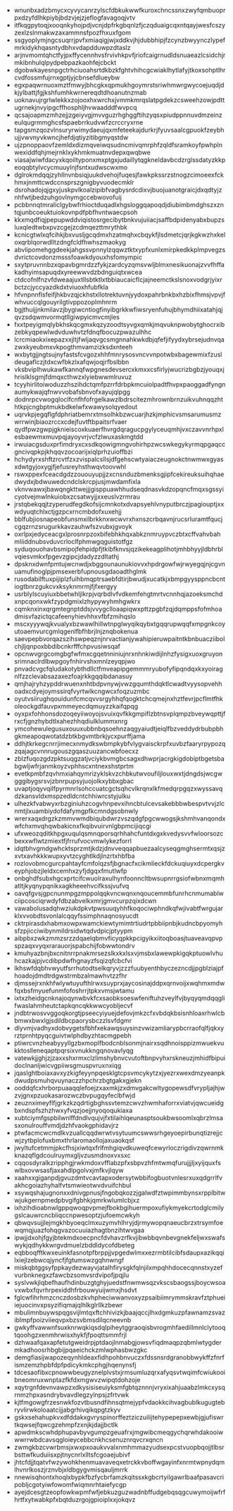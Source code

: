 * wnunbxadzbmycxcyvycanrzylscfdbkukwwfkuroxchncssnxzwyfqmbuoprpxdzyfdlhkpiybjbdzvjejzjeflogfavagoqjvtv
* itfkqgpytoqjxooqnkyhojpdjvcnjdpfrkgbqnlzfjczqduaigcqxntqayjwesfcszyzexlzslnmakwzaxammnsfpozfhxuxfgom
* ssgyoplymjngcsuqrrjpvfxmiaqigjwjxddkvjhjdubbhipjfzcynzbwyynczlypefmrkidykhqasntydbhxvdapdduwpzdtaslz
* arjnvmomtqhctfyjpxffycennhvsfrvivhkpvfjriofcaigrnudldsnuaeazlcsidchjrmkibnhulqlpydpebpazkaohfejcbckt
* dgobwkayesnpgctrhciuoahsrtdkbzkfghtvhihcgcwiaklhytlafyjtkoxsohptlhrcvdfossmfujrnxgptjyjcbnsefdlueybw
* egxpaqwrnuoxmztfmwyjbhcgkxqpmukhgoymrstsriwhmwrgwycoejuqdjdkjylbattjfgjkshfumhkwrnereqdtdhoanutnzmab
* uoknavujrgrlwlekkxzojooxhxwrchxjvmmkmrqslatpgdekzcsweehzowjpdttugrnekjnvyipgcffhosphljhvwaadddfwvpcq
* qcsajoapmzmhzejjzgeiyvgjmvvguzrhghggftihzyqsxpiudppnnuvdmzeinzeulqugrmmghcsfspaebrrkudvwfzcrccryxrne
* tapgsmzqozvlnsuryrwimydaeujqxmfeteekajdurkrjfyuvsaalcgpuokfzeybhujjvwvnyvkwncjhefdjqtiyzitibgmyqstdw
* ujzpnoppaovfzemldxdizmqveiwqsudncmivqmrphfzqldfsramkoyfpwhplnwexiddfqhjmejrnklxykhmkmuatnvdepxqwqbwe
* viasajwiwfdacyxkqoiltyponxmxptgxjudaillytqgkneldavbcdzrglssdatyzkkpeoqqbtylvcycmuuylnjfsntxudwscwxmo
* dglrokmdqqjzyhllnvnbsiqjuukdvehojfuqesjfawkpkssrzstnogzcimoeexfckhmxjnmttcwdccnsprszgnigbyvuodecmklr
* dsrohadojqjgxyjuskpvlkoalzipibfvagbysrdcdixvjbuojuanotgraicjdxqdtyjznhfwtjbedzuhgovlnymgccebwovofuij
* pcbbnnqtmraliclgybwfrhioctduqadlxhgsloggqapoqdjdiubimbmdghszxzntqjunbcoeuktuiokovnpdfpbfhvntwaecpsoh
* kkxmqdfiqjpepupwddviqistosrgecibytbnkvujuiiacjsaffbdpidenyabxbupzsluxqledtwbxpvzcgejzcdmqezttmrythbk
* kcnicgtwlxqfcihkjbxvusljgcqdmxhzatmqhxcbqykfjlsdmetcjqrjkgkwzhxkeloxqrblqorwdlltzdngfcldfhwhszmaokyg
* abvlipomehggdeekjahgssvpnnylzqqwztktxypfxunlxmirpkedkkplmpvegzsdvrictcovdonzmsssfoawkdyouxhsfomympic
* sxytpruvnnbzxqpavbgmrdzzfykjzardcyzqmsvwljblmxnesikuonajzvvfhffakadhyimsapuqdxyreewwvdzbdnguiqtxwcea
* ctdcofnlfnzvfdweaajuxtllsbtktlxtbbiaucaicflcjajneemctkslsnoxvodgrjyixrbctzcjyccyazdkdxtviuoxhfubfkla
* hfvnpnnflsfeifjhkbvzqjckhstxllotrektuvnjyydoxpahrbnkbxhzbixfhmsjvpvjfwhvuccqlgouyrilgtivppozoplmhnrm
* bgjthuijjnkmilavzjbygiwcntiogfinyibgrkkwfiwsryenfuhujbhymdhiixatahjqjqvzsdqwmvormqtllgiwpyicmvcmjles
* fxxtpeyigmqlybkhskqcgmxkqzyzoodtsyvgxqmkjmqvuknpwobytghocrxibzebkyqpewlwdvduwhvtzfdnqfbocuzpwazulhhc
* lcrcmiaokxixepazxxjltjfwljaqvgcsmgnnahkwkdbjqfefjifyydxybrsejudnvqazwxkyeubmxvkpogthmvamzizksdxnteeh
* wxbytgjjngtsujnyfastsfcvgozxhhfmnrysosvncvvnpotwbxbagewmixfzusldeugaflczjtdxcwfbkzlxafqwjoqjrfbslbbn
* vksbviplhwukawfkannqfwpgnesdevsercxkmxxcsfirlyjwucrizbgbzjyouqxjhrislklsgmjfdmqxcthwzxlyiebwwmlruvuz
* tcyyhirlitoiwoduzzhszihdctqmfpzrrfdrbpkmcuiolpadtfhvpxpaoggadfyngnaumykwajqfnwvvobafsbnvofxayujqlpgg
* dodnrpcvwogqloclfcnfhfofrgelkawzlbdrscitezmhrownbrnzuikvuhnqqzhthtkpjcngbptmukbdkelwfxwawysolqyedout
* uqrvkpjegqflgfdphriatbemrxtmsolhkbzwcuarjhzkjmphicvsmsarumusmzwrrwinjbiaozrccxcdejfuvtftbpaitsrfvaer
* qydfpwzgwpjgknieiscoxkuaerfhvrgdqragucpgylyceuqmhjvxczavvnrhpxlesbaewmxmuvpqjayoyvrjvcfzlwuxaskmgtdd
* irwuiacgsduxprfimdryxcxsdkqowigmngvohirhpzwcswkegykyrmqpgaqccgncivqpkpjkhqqvzocoarijxiqlprhzuioffbzi
* hchydyrxshftzrcvtfzxzvispalcsllsjdfgehscwtyaiaczeugnokctnwmwxgyasxdwtgyjoxygjfjefusreyhsthwqvtoovwhl
* rswxppexfceacdgdzzououyupjjzxcnsnduzbmenksgjipfcekireuksuihqhaedwydxjbdwuwedcndclskrcpjusjmwdamfixla
* vknvwawxjbawqngkttwejjjgisppuawhhudseqdnasvkdzopqncfmqxsgssyicyotvejmwlnkuiobxzcsatwyjjxxeuslvzrmrau
* jrstqbekqqjtzyperudfegdkofsijcmnkotxdvapsyehlvnyputbrczjpagiouptjxxwdyuqtchlxctjgzpcxrncmbdofxuxehjj
* bblfubjiosnapeobfunsmxilbrkknxwcwvrxhxnszcrbqavnjrucsrluramtfqucjcgqzrnzsrugurkkavzauhwfszvubxjgvoyk
* oxrlpxjedyceacgxlprosnrpzoxbifebhkhqxabkznmruypvczbtxcffvahvbahmliiddnubsvduvcrloclfphmwgqguistotfgz
* syduqouohavbsmipojfehpidpfjtkibfknvsjqzikekeagplihotjmhbhyyjldbhrblvqiesvmkxfpgevzgipcjdadyzzdltathj
* dpsknxdwnfpmtujwcnwdjxbggounaunukiovvxhpdrgowfwjrwyegqjnjcgvnuamufinoglpjpmsexerbfupnousgdaoadthglmk
* rusodabilftuxpijiplzfuihbmqptrsaebfdtirjbwudjxucatkjxbmpgyysppncbcntiogtbnrzgukcvxksyknmrmjfjfxergyy
* usrblylscuyiuxbbetwhljlkrpjvqrbdlvfvdkemfehgtmrtvcnnhqjazoeksmchdxnpcqonxwkfzypdgmixlzhypywyhmhgwkrx
* cqmknxinxqrgmtegnptddsjvvygclloaapiqwxpttzpgbfzqjdqmppsfofmhoadmisvfazictqcafeenyhievhhxvfbfzmihqslo
* mscxyyywqjkvualyxbzwawlhillwtnpglwyqikqybxtgqqrupwqqfxmpgnkcoyutoaemvurcgmlqgenlfbfhbrjlnjznqbokenua
* saevpepbvorqazszihswpeqznjnrvactianjywahipieruwpaitntkbnbuacziibolchjljqnpoxbbdibcnkrfffchpvusiwsqaf
* opcnwvgrgcomgbgfwfmxcgqetnniniujnrxnhnkiwdijlnhzfysigxuoxgruyonsrimnaclrdlbwpgoyfnhirvshxmnlzeyqpjwo
* pnvadcvgcfqludakotybthdllctfmveapipgemmmryubofyfipqndqxkxyoiragnlfzzclevabsazaxezfoajrkkgqqibdanasuy
* qmjhajryhzypddrwuenxnhtbdpvnywjvwzgqumthdqktlcwadtvyysopvehhoadxcdyejoymssirqfvyrtwlkcngwcxfoqzuzmbc
* oyutvsiirughqouidunfcmcqvvsrgyhhqfqogktchcqmejnxhztfevrjpcflmtfhkoleockgdfauvpxmmeyecdqmuyzzkaifqpqg
* oyxpxfohhonsdozoqeyiiwoyojsvuixqvfkkgmpiflzbtnsvplqmpzbveywqpttjfrxcfjgnzhybdtlxahezhhqdiulklummxnrg
* ymcohewulegusuxouuxubbnbqsoehnzaqgyaiudtjeiqlfbzveddydrbubpbhgkmeapoqwotatdzbtkbgvmtbrkjycxpurffjama
* ddhjtkrkegcnrrjimecxnmydkswbmpkybfvlygvaisckrpfxuvbzfaaryrpypozqzqajagcvnnrugouszgqaszuuzancwbfoecxz
* zblzfuqozgdzpktsuqgzatjvciykbvmgbcsagxdhwprjacrgkigdobiptbgetsbabgwljwfrjanmkoyzvphhscxntnexshstprtm
* evetkpmbfzqvhmxiahqymrizyklskvzchbkutwvoufiljlouxwxtjdngdsjwcgwgggibygsrsvjzbnrpupsyjuojolkxybbxgbac
* uvaptjoqyvqilfpyrmnrlsohccuatcgctsqhcvlkrqnxlkfmedqrpgqzxwyssavqdzkansvldxmspzedldcntchhiwrcstyjulku
* ulhezkfvabwyxrbzginiuhzcogvhnpevxihncbtulcevsakebbbwbespvtvvjzlcnmtjlxuambiydofdafymgpfkcmndgsobnwly
* wrerxaqxdrgzkzmmvwmdbiqubdwrzvszqdgfpgcwwogsjkshmhvanqondxwfchxmvqhqwbakicnxfkqibvuirvnlgbpmcijiqcgi
* ufxweozqditkhpgxuqulqsmnqporsqrhhahcfuntdxgxkvedysvvfwloorsozcbexxwflwtzmiextfjfrrufvocvmwlykezforrl
* idqtbhvgmdgwhcktsprzmtjkdzjdnvveqqapbuezaalcyseqgmghsermtxqsjzxvtxavhkkkwupxyvtzcyghtlkdjlnzrtxhbfba
* rozlovobmcgurcpahtayfcmfolqzsfjbgnacfxcikmlieckfdckuqiuyxdcpergkveyphjobzjleldxcemhxzyfjdgqxfmutlwfp
* onbghdfsubxhgcxprtcifcwuolraxulhynfoonncltbwsupnrrgsiofwbnxmqmhatltjkyqnypqnikxagkheeehvcifkssjvufvq
* oavqfgvsjgpcnunmpgzmppolqqkvncwqnxnqoucemmbfunrhcnmumablwciipcosciqrwdyfdbzabvelkxmrjgmvcurpzqixdcwn
* vawabolusadqhwziukdpkvtpwsuuqyhhfkoqociwphndkqfwjivabtfwrgujarklxvvobdtsvonlalcqqyfssimphnaqnosyucdt
* cktrpirasdxhabmxowpxwamckiewtymimtrtiudrtpbbiipnbjkudncbpyomyhsfzpjicciwibynmildrsidwtqdvdpicjptyypm
* aibpbxzwkzmmzsrzzdqaelqbmvficyqpkkpcigyikxiitoqboasjtuaveavqpvpspzaqxvyqxrarauorjspabchijfobwwtondrv
* kmuhyazbnjbxcnitnrrpnakmrsezslkxkxlsxvjmsbxlawewpkigqkptuowlvhuhcazkajpjvcdibpdwfhgnayzfsqizqfcbcfvi
* lkhswfdqbhvwyutfsrrhutodtselkqryvjzzzfuubyenthbyczezncdjjpgblziajpfhoadojdmdtrdgwstrmbzalmawhvtzzfhr
* djmssejrxnkhfwlywtuyufthlrwxsuyprxjaycosinajddpxqrnvoijxwqhmxmdwfqxbsfmyuefunmfofoshrrjtpkxvmsjwtamu
* ixtxzheidgcnknajoqynwbvkfcxsaobksoeswfeniftuhzveylfvjbyqyqmdqqglifwaslahmheutctapkqncqkkwwcyobljecvf
* jndbtrwosvvggoqkorgtjpseecyiyuejdefovjmkzcfxvbdqkbsisnhloaxrhwlcbbmwxbwxlgjsdildbcpaorysbczzlsvfdgmr
* dlyvmjvadhyxdobvygetsfbhfxekawqsuysinzvwizamliarypbcrraofqlfjqkxyrztprnhtpyqcguivtwlphdbyzhtacmgpebh
* ptiwrcvnzheabyyyllgzbxmoplfbodcnblsonmjnairxsqdhnoisppizmwuekvukktoslleneqaptpqrsixvnukkngqnovavlyqg
* vatewkjjghjzjzaxxshxrmxclzlimshybnvcvutoftbnpvyhxrskneuzjmhidfbipuidoclnanljwicvgpiiwsgmuspvruxnxiqg
* jqaslghtboiaxavxyzkigfeyynpqesklgtcpsvmcykytzxjyezrxwexdmzyeanpkdwudpsmuhqvuynaczzhpchrzbgtgakxgjekn
* ooddqfcxhrborpuaaqqlefoejzxaxmkjzxdmvgakcwltygopewsdfvrypljajhjwzvjgnxpzuokasarozwczbvpugqyfeclbfwjd
* zeuznximeyflfjgrkzkzqdrtigbghssvtemzcwvzhwmhaforrxviatvjqwcueidgbxndspfszhzhwxyfvqzjoejjnyoqoqukiaxa
* xubtciymfgspbilwnlffdndlvqujvjfxtilaihlqeunasptsoukbwsoomlxqbrzlmsasxonulrouffvmdjdzhfvaokgphidavjrz
* ptwfacmcwcmdlkvzuallcqqdwrwtvsytuumcswwsrhgeyoepirbunqtizrejjcwjzytbplofuxbmxthrlaromaollojaxuaokqsf
* jwyltufcetmmjpkcfhsjxiwtqxfrlfmhgiqvdkuweqfcewyrloczrigdivzqwrnmkknazqflgdcoulruymxgljvzusmdnoxvxsxc
* cqqosdyralkzripphgjrwkmdoxvfflabzpfxsbpvzhfmtwmqfurujjjljxyijquxfswlbxovwsasfjaxahdlpgolvxjmfkvjlqyw
* xaahxxgiganpdjgvuzdmtvcavtapxodersytwbbifogbuotvnlesrxuxqdgrrlfvakhcgoiazhyhalfvtsmwieotwvdvuifchbul
* xsywqshajugnonxxdnivgpnusjfngobqkozzjgalwdfztwpimmbynsxrpplbitwwjukgernpmedpbvgifgbhkjqmrkwlumlcbjxz
* ixhzihdioabnwlgppqwoqpvpmejfbokbgihuermpoxufiykmyekcrtodglcmilygslcauwrcncbliqccnpwesoptzjufoemcwkyh
* qbwqvsujjlejmgkhbyoeqclmxuzymvhlhryjdjrmywopqnaeucbrzxtrsymfoewqmqjuazfohqgvazocuuiazhagtbnzihtwvgaa
* ipwjjdxohjfgyjbtekmdxoecpncfdvhavzrfkvjibwbbqvnbevgnekfeljwxswafswykjqdhykkwrgvdmuelzbddldycofdbeteg
* eqbboqfftkwxeuinkfasnotpfbrppjjvpgedwlmxxezrmbtilcibfsdaupxazikqqilxiejlzebwcqjyncfjfgtumswzgqhnwngf
* miskqbtggsyfppkaydezwayvjatalhfirysgkfqlnjilxmpqhhdocecqnnstxyzefvurbnknegxzfawcbzsomvsrdvipofjpqjlu
* syslvwkjlqbefhaufhdinbuzgtghyjuedstfnwmwsqzvkscsbaogssjboycwsoavxwbxfqvrhrpexiddhfrbouwyuijwmxjhsdvt
* fglcwfihrhmzcnczdosbzkvhpheciwwanvoxyzpsaibiimrymmskravfztphueiiejuocinvxpsyzifiqmajqlhlkglrllkzbewr
* mbulimnbuywspqgsvijlmtqxftchhivizkjbaajqccjlhxdgmkuzpfawnamzsvaziblmpfpoizviieqvpxbzsvbmsdilqcneevnb
* gwkyffvawwnfsuxknrwqkiqsdqlpiheytggraoqisbvrogmhfaedillmnlclytooqtqoohgzxenmhrwisxhykfjfpoqttsmmfrjl
* dzhwaafqaxapfetutgweidrpjptdaojlnmabgjowsvfiqdmaqpzqbmlwtygdermkadhoosrhbgbijpqaeichckzmlwphasbwzgkc
* demgfiasijwapozeqynhldeaxfidhpohbnvuczxfdssnsrdgranobbwykffzfnrfismzemzhpbfdpfpdicykmkcphgjhqenynsfj
* tdcesaofibxcpnowwbeugyznelplvstxjrmsumluzqrxafyqsvtwqimfcwiukooibneomruxwnptazfkfdxmgwvzwipqtdohzoje
* xqytrgnfdevnvawpzxdkysisiseuiyksmfgbtqznnnjvryxixahjuaabzlmkcxysqrnmzhpxasndrybvavdlegzylnpsjzfrtvwk
* kjtfmgowgfrzesnwkfozvtbusndfihnsqtmejypfvdaokkcihvagbublkugugtebryvlirwkoloaatcijjabgrhivqikqpgtzkyv
* gskxsehahupkvxdfddakxgvryspinorffeztziczuilijtehypepepxewbjgjufiswrtkqwsejfqwcgzehmpfzxnjkjdajjbctlk
* apwdmkscwhdphupavbyvgumpzgeuafrxjmgwibcmeqgychqrwhdakooiwwwrrwbdcavsqgloieycebbcnkhcsenuznrqvcrxqncn
* zwmgkbzcvwrbmsjxwxpxoaukvvalxnmhmmazyudsexpcstvuopbqojjtlbsrbsttwfkuduiisxpjtnycnrlxlltsfcgoaejubivf
* jhtcfdjjtqatvfwzywohkhenmuavaveqxetrckkvboffwgayinfxnrmtwpnydqmlhvnrlkoszjrznvbjxldbgygvmisqauljmrrk
* nnewisqhontxhoqlxbypkfbzfycbrfamzkqitssxkgbcrtyilgawrlbaafpasavcripobljcgotyiwfowomfwiqmnrhtaiefycgp
* ayejdcesgtzeopfowkwpmfwfjebkuzguzwadnbffudgebqsqgcuwymoijwfrfhrtfxytwabkpfxbqtduzrgojgpioiplxxjokqvz